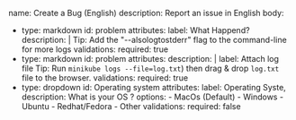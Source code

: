 name: Create a Bug (English)
description: Report an issue in English
body:
  - type: markdown
    id: problem
    attributes:
      label: What Happend?
      description: |
      Tip: Add the "--alsologtostderr" flag to the command-line for more logs
    validations:
      required: true
  - type: markdown
    id: problem
    attributes:
      description: |
      label: Attach log file
      Tip: Run `minikube logs --file=log.txt`) then drag & drop `log.txt` file to the browser. 
    validations:
      required: true
  - type: dropdown
    id: Operating system
    attributes:
      label: Operating Syste,
      description: What is your OS ?
      options:
        - MacOs (Default)
        - Windows
        - Ubuntu
        - Redhat/Fedora
        - Other
    validations:
      required: false